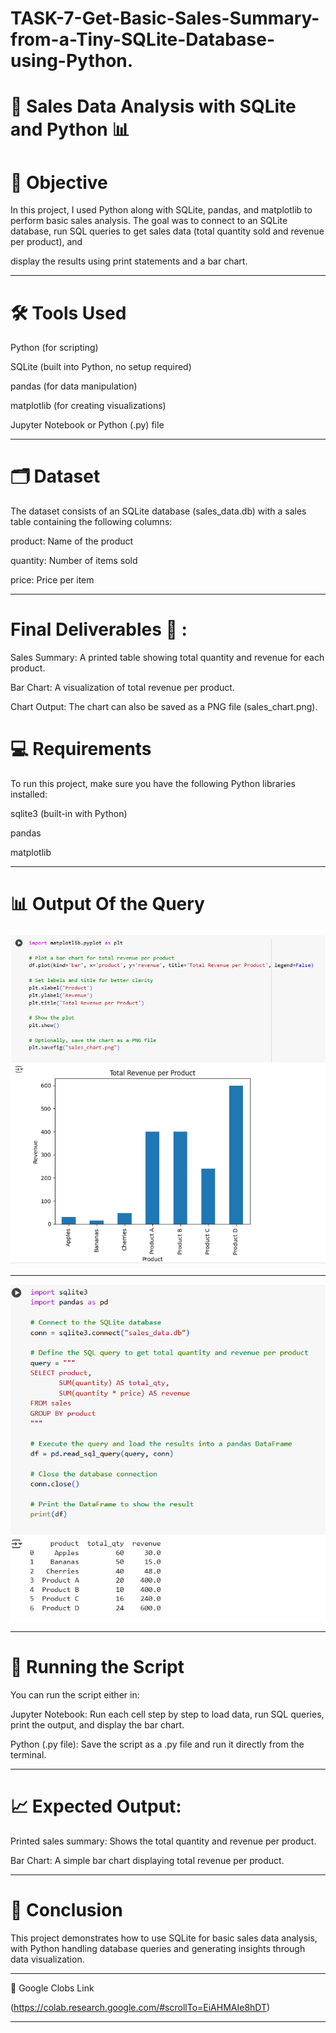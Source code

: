 # TASK-7-Get-Basic-Sales-Summary-from-a-Tiny-SQLite-Database-using-Python. 

# 🛒 Sales Data Analysis with SQLite and Python 📊

# 🎯 Objective

In this project, I used Python along with SQLite, pandas, and matplotlib to perform basic sales analysis. The goal was to connect to an SQLite database, run SQL queries to get sales data (total quantity sold and revenue per product), and

display the results using print statements and a bar chart.

---
# 🛠️ Tools Used

Python (for scripting)

SQLite (built into Python, no setup required)

pandas (for data manipulation)

matplotlib (for creating visualizations)

Jupyter Notebook or Python (.py) file

---
# 🗂️ Dataset

The dataset consists of an SQLite database (sales_data.db) with a sales table containing the following columns:

product: Name of the product

quantity: Number of items sold

price: Price per item

---

# Final Deliverables 🎁 :

Sales Summary: A printed table showing total quantity and revenue for each product.

Bar Chart: A visualization of total revenue per product.

Chart Output: The chart can also be saved as a PNG file (sales_chart.png).

# 💻 Requirements
To run this project, make sure you have the following Python libraries installed:

sqlite3 (built-in with Python)

pandas

matplotlib

---
# 📊 Output Of the Query

![image alt](https://github.com/Saktalmale16/TASK-7-Get-Basic-Sales-Summary-from-a-Tiny-SQLite-Database-using-Python./blob/main/image%201.PNG)

---
![image alt](https://github.com/Saktalmale16/TASK-7-Get-Basic-Sales-Summary-from-a-Tiny-SQLite-Database-using-Python./blob/main/image%202.PNG)

---

# 🚀 Running the Script
You can run the script either in:

Jupyter Notebook: Run each cell step by step to load data, run SQL queries, print the output, and display the bar chart.

Python (.py file): Save the script as a .py file and run it directly from the terminal.

---
# 📈 Expected Output:
Printed sales summary: Shows the total quantity and revenue per product.

Bar Chart: A simple bar chart displaying total revenue per product.

---
# 🎉 Conclusion
This project demonstrates how to use SQLite for basic sales data analysis, with Python handling database queries and generating insights through data visualization.

---

📎 Google Clobs Link

(https://colab.research.google.com/#scrollTo=EiAHMAIe8hDT)

---
